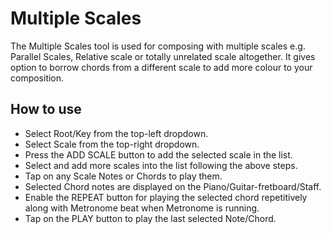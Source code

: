 # Multiple Scales
The Multiple Scales tool is used for composing with multiple scales e.g. Parallel Scales, Relative scale or totally unrelated scale altogether. It gives option to borrow chords from a different scale to add more colour to your composition.

## How to use
* Select Root/Key from the top-left dropdown.
* Select Scale from the top-right dropdown.
* Press the ADD SCALE button to add the selected scale in the list.
* Select and add more scales into the list following the above steps.
* Tap on any Scale Notes or Chords to play them.
* Selected Chord notes are displayed on the Piano/Guitar-fretboard/Staff.
* Enable the REPEAT button for playing the selected chord repetitively along with Metronome beat when Metronome is running.
* Tap on the PLAY button to play the last selected Note/Chord.
